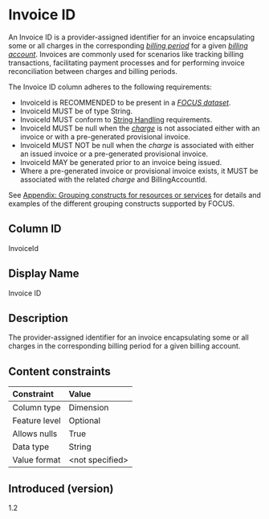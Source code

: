 # Invoice ID

An Invoice ID is a provider-assigned identifier for an invoice encapsulating some or all charges in the corresponding [*billing period*](#glossary:billing-period) for a given [*billing account*](#glossary:billing-account). Invoices are commonly used for scenarios like tracking billing transactions, facilitating payment processes and for performing invoice reconciliation between charges and billing periods.

The Invoice ID column adheres to the following requirements:

* InvoiceId is RECOMMENDED to be present in a [*FOCUS dataset*](#glossary:FOCUS-dataset).
* InvoiceId MUST be of type String.
* InvoiceId MUST conform to [String Handling](#stringhandling) requirements.
* InvoiceId MUST be null when the [*charge*](#glossary:charge) is not associated either with an invoice or with a pre-generated provisional invoice.
* InvoiceId MUST NOT be null when the *charge* is associated with either an issued invoice or a pre-generated provisional invoice.
* InvoiceId MAY be generated prior to an invoice being issued.
* Where a pre-generated invoice or provisional invoice exists, it MUST be associated with the related *charge* and BillingAccountId.


See [Appendix: Grouping constructs for resources or services](#groupingconstructsforresourcesorservices) for details and examples of the different grouping constructs supported by FOCUS.

## Column ID

InvoiceId

## Display Name

Invoice ID

## Description

The provider-assigned identifier for an invoice encapsulating some or all charges in the corresponding billing period for a given billing account.

## Content constraints

|    Constraint   |      Value       |
|:----------------|:-----------------|
| Column type     | Dimension        |
| Feature level   | Optional        |
| Allows nulls    | True            |
| Data type       | String           |
| Value format    | \<not specified> |

## Introduced (version)

1.2
